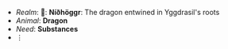 
* _Realm_: **🐲**: **Níðhöggr**: The dragon entwined in Yggdrasil's roots
* _Animal_: **Dragon**
* _Need_: **Substances**
* ⋮ 